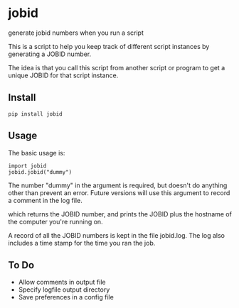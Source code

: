 # jobid
generate jobid numbers when you run a script

This is a script to help you keep track of different script instances by generating a JOBID number.

The idea is that you call this script from another script or program to get a unique JOBID for that script instance.

## Install
    pip install jobid

## Usage
The basic usage is:

    import jobid
    jobid.jobid("dummy")

The number "dummy" in the argument is required, but doesn't do anything other than prevent an error. Future versions will use this argument to record a comment in the log file.

which returns the JOBID number, and prints the JOBID plus the hostname of the computer you're running on.

A record of all the JOBID numbers is kept in the file jobid.log. The log also includes a time stamp for the time you
ran the job.

## To Do
- Allow comments in output file
- Specify logfile output directory
- Save preferences in a config file

